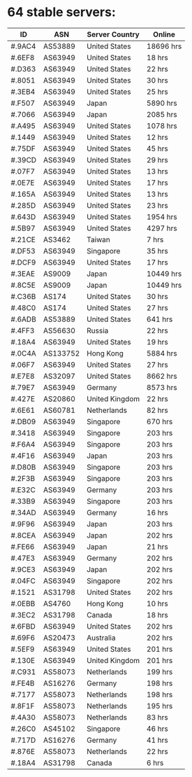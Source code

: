 # 64 stable servers:

| ID | ASN | Server Country | Online |
| ------ | ------ | ------ | ------ |
| #.9AC4 | AS53889 | United States | 18696 hrs |
| #.6EF8 | AS63949 | United States | 18 hrs |
| #.D363 | AS63949 | United States | 22 hrs |
| #.8051 | AS63949 | United States | 30 hrs |
| #.3EB4 | AS63949 | United States | 25 hrs |
| #.F507 | AS63949 | Japan | 5890 hrs |
| #.7066 | AS63949 | Japan | 2085 hrs |
| #.A495 | AS63949 | United States | 1078 hrs |
| #.1449 | AS63949 | United States | 12 hrs |
| #.75DF | AS63949 | United States | 45 hrs |
| #.39CD | AS63949 | United States | 29 hrs |
| #.07F7 | AS63949 | United States | 13 hrs |
| #.0E7E | AS63949 | United States | 17 hrs |
| #.165A | AS63949 | United States | 13 hrs |
| #.285D | AS63949 | United States | 23 hrs |
| #.643D | AS63949 | United States | 1954 hrs |
| #.5B97 | AS63949 | United States | 4297 hrs |
| #.21CE | AS3462 | Taiwan | 7 hrs |
| #.DF53 | AS63949 | Singapore | 35 hrs |
| #.DCF9 | AS63949 | United States | 17 hrs |
| #.3EAE | AS9009 | Japan | 10449 hrs |
| #.8C5E | AS9009 | Japan | 10449 hrs |
| #.C36B | AS174 | United States | 30 hrs |
| #.48C0 | AS174 | United States | 27 hrs |
| #.6ADB | AS53889 | United States | 641 hrs |
| #.4FF3 | AS56630 | Russia | 22 hrs |
| #.18A4 | AS63949 | United States | 19 hrs |
| #.0C4A | AS133752 | Hong Kong | 5884 hrs |
| #.06F7 | AS63949 | United States | 27 hrs |
| #.E7E8 | AS32097 | United States | 8662 hrs |
| #.79E7 | AS63949 | Germany | 8573 hrs |
| #.427E | AS20860 | United Kingdom | 22 hrs |
| #.6E61 | AS60781 | Netherlands | 82 hrs |
| #.DB09 | AS63949 | Singapore | 670 hrs |
| #.3418 | AS63949 | Singapore | 203 hrs |
| #.F6A4 | AS63949 | Singapore | 203 hrs |
| #.4F16 | AS63949 | Japan | 203 hrs |
| #.D80B | AS63949 | Singapore | 203 hrs |
| #.2F3B | AS63949 | Singapore | 203 hrs |
| #.E32C | AS63949 | Germany | 203 hrs |
| #.33B9 | AS63949 | Singapore | 203 hrs |
| #.34AD | AS63949 | Germany | 16 hrs |
| #.9F96 | AS63949 | Japan | 203 hrs |
| #.8CEA | AS63949 | Japan | 202 hrs |
| #.FE66 | AS63949 | Japan | 21 hrs |
| #.47E3 | AS63949 | Germany | 202 hrs |
| #.9CE3 | AS63949 | Japan | 202 hrs |
| #.04FC | AS63949 | Singapore | 202 hrs |
| #.1521 | AS31798 | United States | 202 hrs |
| #.0EBB | AS4760 | Hong Kong | 10 hrs |
| #.3EC2 | AS31798 | Canada | 18 hrs |
| #.6FBD | AS63949 | United States | 202 hrs |
| #.69F6 | AS20473 | Australia | 202 hrs |
| #.5EF9 | AS63949 | United States | 201 hrs |
| #.130E | AS63949 | United Kingdom | 201 hrs |
| #.C931 | AS58073 | Netherlands | 199 hrs |
| #.FE4B | AS16276 | Germany | 198 hrs |
| #.7177 | AS58073 | Netherlands | 198 hrs |
| #.8F1F | AS58073 | Netherlands | 195 hrs |
| #.4A30 | AS58073 | Netherlands | 83 hrs |
| #.26C0 | AS45102 | Singapore | 46 hrs |
| #.717D | AS16276 | Germany | 41 hrs |
| #.876E | AS58073 | Netherlands | 22 hrs |
| #.18A4 | AS31798 | Canada | 6 hrs |

